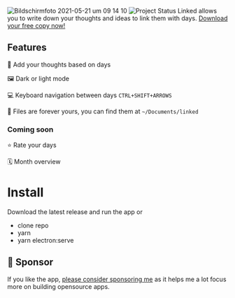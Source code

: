 ![Bildschirmfoto 2021-05-21 um 09 14 10](https://user-images.githubusercontent.com/5164617/119097398-f526b900-ba14-11eb-8570-d73a3c2533ab.png)
![Project Status](https://img.shields.io/badge/🏷-v1.1.5-green)
Linked allows you to write down your thoughts and ideas to link them with days. [Download your free copy now!](https://github.com/muc-dev/linked/releases)

## Features

📅 Add your thoughts based on days

🖼 Dark or light mode

💻 Keyboard navigation between days `CTRL+SHIFT+ARROWS`

💾 Files are forever yours, you can find them at `~/Documents/linked`

### Coming soon

⭐️ Rate your days

🗓 Month overview

# Install

Download the latest release and run the app or

- clone repo
- yarn
- yarn electron:serve

## 💖 Sponsor

If you like the app, [please consider sponsoring me](https://github.com/sponsors/lostdesign) as it helps me a lot focus more on building opensource apps.
